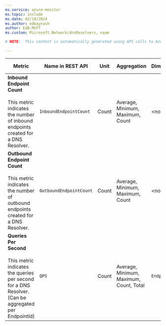 ```yaml
---
ms.service: azure-monitor
ms.topic: include
ms.date: 02/19/2024
ms.author: edbaynash
author: EdB-MSFT
ms.custom: Microsoft.Network/dnsResolvers, naam

# NOTE:  This content is automatically generated using API calls to Azure. Any edits made on these files will be overwritten in the next run of the script. 
 
---
```



|Metric|Name in REST API|Unit|Aggregation|Dimensions|Time Grains|DS Export|
|---|---|---|---|---|---|---|
|**Inbound Endpoint Count**<br><br>This metric indicates the number of inbound endpoints created for a DNS Resolver. |`InboundEndpointCount` |Count |Average, Minimum, Maximum, Count |\<none\>|PT1H, PT6H, PT12H, P1D |No|
|**Outbound Endpoint Count**<br><br>This metric indicates the number of outbound endpoints created for a DNS Resolver. |`OutboundEndpointCount` |Count |Average, Minimum, Maximum, Count |\<none\>|PT1H, PT6H, PT12H, P1D |No|
|**Queries Per Second**<br><br>This metric indicates the queries per second for a DNS Resolver. (Can be aggregated per EndpointId) |`QPS` |Count |Average, Minimum, Maximum, Count, Total |`EndpointId`|PT5M, PT15M, PT30M, PT1H, PT6H, PT12H, PT24H |No|